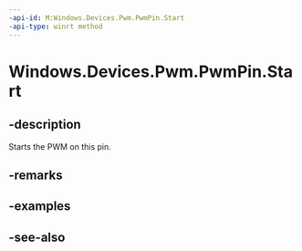 ----api-id: M:Windows.Devices.Pwm.PwmPin.Start
-api-type: winrt method
---<!-- Method syntaxpublic void Start()--># Windows.Devices.Pwm.PwmPin.Start## -descriptionStarts the PWM on this pin.## -remarks## -examples## -see-also